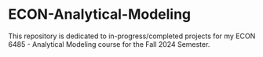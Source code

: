 # ECON-Analytical-Modeling
This repository is dedicated to in-progress/completed projects for my ECON 6485 - Analytical Modeling course for the Fall 2024 Semester.
